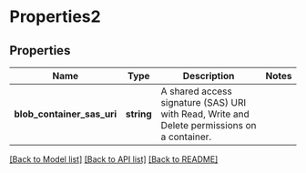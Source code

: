 # Properties2

## Properties
Name | Type | Description | Notes
------------ | ------------- | ------------- | -------------
**blob_container_sas_uri** | **string** | A shared access signature (SAS) URI with Read, Write and Delete permissions on a container. | 

[[Back to Model list]](../README.md#documentation-for-models) [[Back to API list]](../README.md#documentation-for-api-endpoints) [[Back to README]](../README.md)


